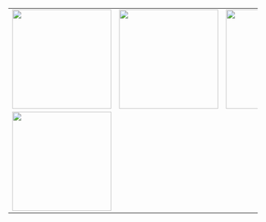 <table>
  <tr>
    <td><center><div align="center"><img src="https://cdn.jsdelivr.net/gh/Lagrange1813/ImgHosting/Note-Img/Research/202112242331818.jpg" width="200px"/></div><div align="center"></center></td>
    <td><center><img src="https://cdn.jsdelivr.net/gh/Lagrange1813/ImgHosting/Note-Img/Research/202112242332900.jpg" width="200px"/></div></center></td>
		<td><center><div align="center"><img src="https://cdn.jsdelivr.net/gh/Lagrange1813/ImgHosting/Note-Img/Research/202112242342955.jpg" width="200px"/></div></center></td>
  </tr>
  <tr>
    <td><center><div align="center"><img src="https://cdn.jsdelivr.net/gh/Lagrange1813/ImgHosting/Note-Img/Research/202112242331818.jpg" width="200px"/></div><div align="center"></center></td>
    <td><center></center></td>
  </tr>
</table>



###### 

